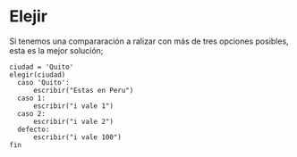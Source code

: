 # Elejir
Si tenemos una compararación a ralizar con más de tres opciones posibles, esta es la mejor solución;

```
ciudad = 'Quito'
elegir(ciudad)
  caso 'Quito':
      escribir("Estas en Peru")
  caso 1:
      escribir("i vale 1")
  caso 2:
      escribir("i vale 2")
  defecto:
      escribir("i vale 100")
fin
```